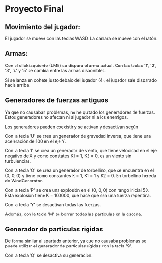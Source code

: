# Proyecto Final

## Movimiento del jugador:

El jugador se mueve con las teclas WASD. La cámara se mueve con el ratón.

## Armas:

Con el click izquierdo (LMB) se dispara el arma actual. Con las teclas '1', '2', '3', '4' y '5' se cambia entre las armas disponibles.

Si se lanza un cohete justo debajo del jugador (4), el jugador sale disparado hacia arriba.

## Generadores de fuerzas antiguos

Ya que no causaban problemas, no he quitado los generadores de fuerzas. Estos generadores no afectan ni al jugador ni a los enemigos.

Los generadores pueden coexistir y se activan y desactivan según

Con la tecla 'U' se crea un generador de gravedad inversa, que tiene una aceleración de 100 en el eje Y.

Con la tecla 'I' se crea un generador de viento, que tiene velocidad en el eje negativo de X y como constates K1 = 1, K2 = 0, es un viento sin turbulencias.

Con la tecla 'O' se crea un generador de torbellino, que se encuentra en el (0, 0, 0) y tiene como constantes K = 1, K1 = 1 y K2 = 0. En torbellino hereda de WindGenerator.

Con la tecla 'P' se crea una explosión en el (0, 0, 0) con rango inicial 50. Esta explosion tiene K = 100000, que hace que sea una fuerza repentina.

Con la tecla 'Y' se desactivan todas las fuerzas.

Además, con la tecla 'M' se borran todas las particulas en la escena.

## Generador de particulas rigidas

De forma similar al apartado anterior, ya que no causaba problemas se puede utilizar el generador de particulas rígidas con la tecla '9'.

Con la tecla 'Q' se desactiva su generación.